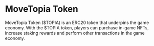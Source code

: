# MoveTopia Token

MoveTopia Token ($TOPIA) is an ERC20 token that underpins the game economy. With the $TOPIA token, players can purchase in-game NFTs, increase staking rewards and perform other transactions in the game economy.

